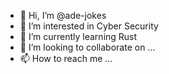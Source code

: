 - 👋 Hi, I’m @ade-jokes
- 👀 I’m interested in Cyber Security
- 🌱 I’m currently learning Rust
- 💞️ I’m looking to collaborate on ...
- 📫 How to reach me ...

<!---
ade-jokes/ade-jokes is a ✨ special ✨ repository because its `README.md` (this file) appears on your GitHub profile.
You can click the Preview link to take a look at your changes.
--->
